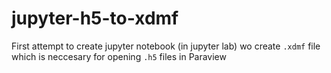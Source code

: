 # jupyter-h5-to-xdmf

First attempt to create jupyter notebook (in jupyter lab) wo create `.xdmf` file which is neccesary for opening `.h5` files in Paraview